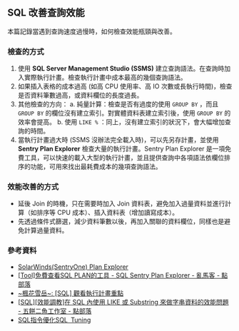 ## SQL 改善查詢效能

本篇記錄當遇到查詢速度過慢時，如何檢查效能瓶頸與改善。

### 檢查的方式

1. 使用 **SQL Server Management Studio (SSMS)** 建立查詢語法。在查詢時加入實際執行計畫。檢查執行計畫中成本最高的幾個查詢語法。
2. 如果插入表格的成本過高 (如高 CPU 使用率、高 IO 次數或長執行時間)，檢查是否資料筆數過高，或資料欄位的長度過長。
3. 其他檢查的方向：
a. 純量計算：檢查是否有過度的使用 `GROUP BY` ，而且 `GROUP BY` 的欄位沒有建立索引。對實體資料表建立索引後，使用 `GROUP BY` 的效率會提高。
b. 使用 `LIKE %` ：同上，沒有建立索引的狀況下，會大幅增加查詢的時間。
4. 當執行計畫過大時 (SSMS 沒辦法完全載入時)，可以先另存計畫，並使用 **Sentry Plan Explorer** 檢查大量的執行計畫。Sentry Plan Explorer 是一項免費工具，可以快速的載入大型的執行計畫，並且提供查詢中各項語法依欄位排序的功能，可用來找出最耗費成本的幾項查詢語法。

### 效能改善的方式

- 延後 Join 的時機，只在需要時加入 Join 資料表，避免加入過量資料並進行計算（如排序等 CPU 成本）、插入資料表（增加讀寫成本）。
- 先透過條件式篩選，減少資料筆數以後，再加入關聯的資料欄位，同樣也是避免計算過量資料。

### 參考資料

- [SolarWinds(SentryOne) Plan Explorer](https://www.sentryone.com/plan-explorer)
- [[Tool]免費查看SQL PLAN的工具 - SQL Sentry Plan Explorer - 亂馬客 - 點部落](https://dotblogs.com.tw/rainmaker/2012/07/27/73659)
- [~楓花雪岳~: [SQL] 觀看執行計畫重點](http://jengting.blogspot.com/2013/12/executionplan-keypoint.html)
- [[SQL][效能調教]在 SQL 內使用 LIKE 或 Substring 來做字串資料的效能問題 - 五餅二魚工作室 - 點部落](https://dotblogs.com.tw/jamesfu/2017/01/12/Like_and_Substring)
- [SQL指令優化SQL Tuning](https://www.cc.ntu.edu.tw/chinese/epaper/0031/20141220_3109.html)
